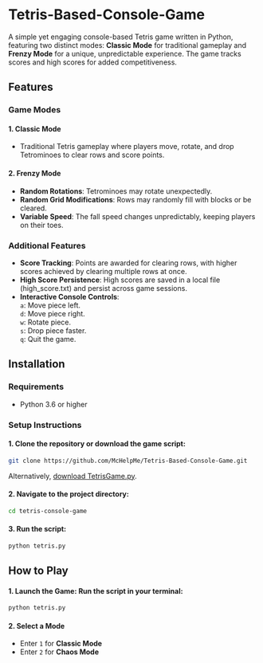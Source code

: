 # Tetris-Based-Console-Game

A simple yet engaging console-based Tetris game written in Python, featuring two distinct modes: **Classic Mode** for traditional gameplay and **Frenzy Mode** for a unique, unpredictable experience. The game tracks scores and high scores for added competitiveness.

## Features
### Game Modes
#### 1. Classic Mode
   * Traditional Tetris gameplay where players move, rotate, and drop Tetrominoes to clear rows and score points.
#### 2. Frenzy Mode
   * **Random Rotations**: Tetrominoes may rotate unexpectedly.
   * **Random Grid Modifications**: Rows may randomly fill with blocks or be cleared.
   * **Variable Speed**: The fall speed changes unpredictably, keeping players on their toes.

### Additional Features
* **Score Tracking**: Points are awarded for clearing rows, with higher scores achieved by clearing multiple rows at once.
* **High Score Persistence**: High scores are saved in a local file (high_score.txt) and persist across game sessions.
* **Interactive Console Controls**:<br>
  `a`: Move piece left.<br>
  `d`: Move piece right.<br>
  `w`: Rotate piece.<br>
  `s`: Drop piece faster.<br>
  `q`: Quit the game.<br>

## Installation
### Requirements
 * Python 3.6 or higher
### Setup Instructions
#### 1. Clone the repository or download the game script:
 ```bash
git clone https://github.com/McHelpMe/Tetris-Based-Console-Game.git
 ```
Alternatively, [download TetrisGame.py](https://github.com/McHelpMe/Tetris-Based-Console-Game/blob/main/TetrisGame.py).

#### 2. Navigate to the project directory:
```bash
cd tetris-console-game
```

#### 3. Run the script:
```bash
python tetris.py
```

## How to Play
#### 1. **Launch the Game**: Run the script in your terminal:
```bash
python tetris.py
```
#### 2. Select a Mode
 * Enter `1` for **Classic Mode**
 * Enter `2` for **Chaos Mode**

